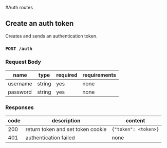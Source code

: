 #Auth routes
## Create an auth token
Creates and sends an authentication token.
### `POST /auth`
### Request Body

|name|type|required|requirements|
|----|----|--------|------------|
|username|string|yes|none|
|password|string|yes|none|

### Responses

|code|description|content|
|----|-----------|-------|
|200|return token and set token cookie|`{"token": <token>}`
|401|authentication failed|none